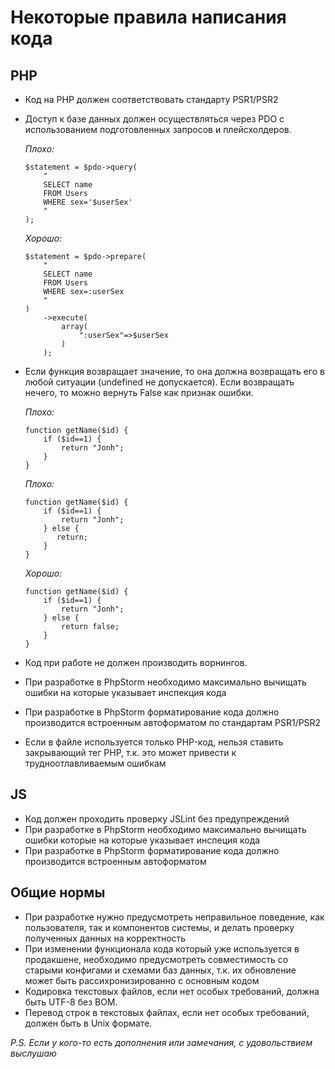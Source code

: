 Некоторые правила написания кода
================================

PHP
---

*   Код на PHP должен соответствовать стандарту PSR1/PSR2
*   Доступ к базе данных должен осуществляться через PDO с использованием подготовленных запросов и плейсхолдеров.

    *Плохо:*

        $statement = $pdo->query(
            "
            SELECT name
            FROM Users
            WHERE sex='$userSex'
            "
        );

    *Хорошо:*

        $statement = $pdo->prepare(
            "
            SELECT name
            FROM Users
            WHERE sex=:userSex
            "
        )
            ->execute(
                array(
                    ":userSex"=>$userSex
                )
            );

*   Если функция возвращает значение, то она должна возвращать его в любой ситуации (undefined не допускается).
    Если возвращать нечего, то можно вернуть False как признак ошибки.

    *Плохо:*

        function getName($id) {
            if ($id==1) {
                return "Jonh";
            }
        }

    *Плохо:*

        function getName($id) {
            if ($id==1) {
                return "Jonh";
            } else {
               return;
            }
        }

    *Хорошо:*

        function getName($id) {
            if ($id==1) {
                return "Jonh";
            } else {
                return false;
            }
        }

*   Код при работе не должен производить ворнингов.
*   При разработке в PhpStorm необходимо максимально вычищать ошибки на которые указывает инспекция кода
*   При разработке в PhpStorm форматирование кода должно производится встроенным автоформатом по стандартам PSR1/PSR2
*   Если в файле используется только PHP-код, нельзя ставить закрывающий тег PHP, т.к. это может привести к трудноотлавливаемым ошибкам

JS
---

*   Код должен проходить проверку JSLint без предупреждений
*   При разработке в PhpStorm необходимо максимально вычищать ошибки которые на которые указывает инспеция кода
*   При разработке в PhpStorm форматирование кода должно производится встроенным автоформатом

Общие нормы
-----------

*   При разработке нужно предусмотреть неправильное поведение, как пользователя, так и компонентов системы,
    и делать проверку полученных данных на корректность
*   При изменении функционала кода который уже используется в продакшене,
    необходимо предусмотреть совместимость со старыми конфигами и схемами баз данных,
    т.к. их обновление может быть рассихронизированно с основным кодом
*   Кодировка текстовых файлов, если нет особых требований, должна быть UTF-8 без BOM.
*   Перевод строк в текстовых файлах, если нет особых требований, должен быть в Unix формате.

*P.S. Если у кого-то есть дополнения или замечания, с удовольствием выслушаю*

